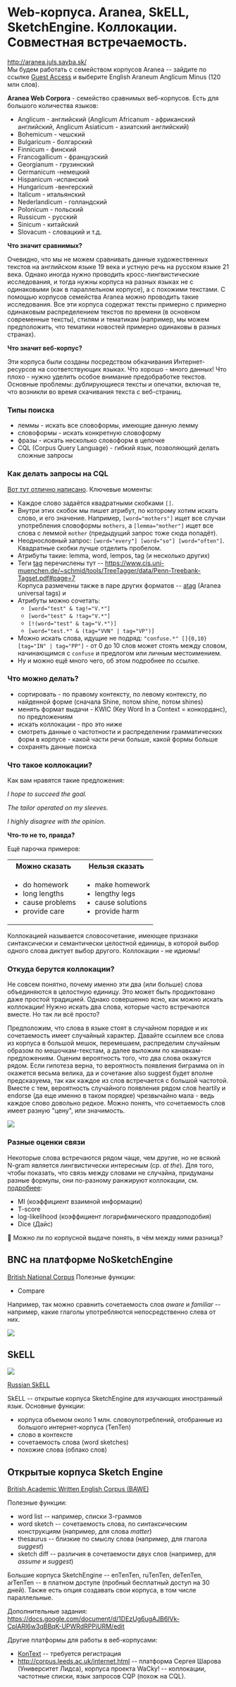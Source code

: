 # Web-корпуса. Aranea, SkELL, SketchEngine. Коллокации. Совместная встречаемость.

<http://aranea.juls.savba.sk/>  
Мы будем работать с семейством корпусов Aranea -- зайдите по ссылке [Guest Access](http://aranea.juls.savba.sk) и выберите English Araneum Anglicum Minus (120 млн слов).  

__Aranea Web Corpora__ - семейство сравнимых веб-корпусов. Есть для большого количества языков:
* Anglicum  - английский (Anglicum Africanum - африканский английский, Anglicum Asiaticum - азиатский английский)
* Bohemicum - чешский
* Bulgaricum - болгарский
* Finnicum - финский
* Francogallicum - французский
* Georgianum - грузинский
* Germanicum -немецкий
* Hispanicum -испанский
* Hungaricum -венгерский 
* Italicum - итальянский
* Nederlandicum - голландский
* Polonicum - польский
* Russicum - русский
* Sinicum - китайский
* Slovacum - словацкий и т.д.

**Что значит сравнимых?**

Очевидно, что мы не можем сравнивать данные художественных текстов на английском языке 19 века и устную речь на русском языке 21 века. Однако иногда нужно проводить кросс-лингвистические исследования, и тогда нужны корпуса на разных языках не с одинаковыми (как в параллельном корпусе), а с похожими текстами. С помощью корпусов семейства Aranea можно проводить такие исследования. Все эти корпуса содержат тексты примерно с примерно одинаковым распределением текстов по времени (в основном современные тексты), стилям и тематикам (например, мы можем предположить, что тематики новостей примерно одинаковы в разных странах).

**Что значит веб-корпус?**

Эти корпуса были созданы посредством обкачивания Интернет-ресурсов на соответствующих языках. Что хорошо - много данных! Что плохо - нужно уделить особое внимание предобработке текстов. Основные проблемы: дублирующиеся тексты и опечатки, включая те, что возникли во время скачивания текста с веб-страниц.

### Типы поиска  

* леммы - искать все словоформы, имеющие данную лемму  
* словоформы - искать конкретную словоформу  
* фразы - искать несколько словоформ в цепочке  
* CQL (Corpus Query Language) - гибкий язык, позволяющий делать сложные запросы  

### Как делать запросы на CQL

[Вот тут отлично написано](https://www.sketchengine.co.uk/documentation/corpus-querying/). Ключевые моменты:
* Каждое слово задаётся квадратными скобками `[]`. 
* Внутри этих скобок мы пишет атрибут, по которому хотим искать слово, и его значение. Например, `[word="mothers"]` ищет все случаи употребления словоформы `mothers`, а `[lemma="mother"]` ищет все слова с леммой `mother` (предыдущий запрос тоже сюда попадёт).
* Неоднословный запрос: `[word="every"] [word="so"] [word="often"]`. Квадратные скобки лучше отделить пробелом.
* Атрибуты такие: lemma, word, lempos, tag (и несколько других)
* Теги [tag](https://www.cis.uni-muenchen.de/~schmid/tools/TreeTagger/data/Penn-Treebank-Tagset.pdf#page=7) перечислены тут -- <https://www.cis.uni-muenchen.de/~schmid/tools/TreeTagger/data/Penn-Treebank-Tagset.pdf#page=7>  
  Корпуса размечены также в паре других форматов -- [atag](http://ucts.uniba.sk/aranea_about/aut.html) (Aranea universal tags) и 
* Атрибуты можно сочетать:
    * `[word="test" & tag!="V.*"]`
    * `[word="test" & !tag="V.*"]`
    * `[!(word="test" & tag="V.*")]`
    * `[word="test.*" & (tag="VVN" | tag="VP")]`
* Можно искать слова, идущие не подряд: `"confuse.*" []{0,10} [tag="IN" | tag="PP"]` - от 0 до 10 слов может стоять между словом, начинающимся с `confuse` и предлогом или личным местоимением.
* Ну и можно ещё много чего, об этом подробнее по ссылке.

### Что можно делать?

* сортировать - по правому контексту, по левому контексту, по найденной форме (сначала Shine, потом shine, потом shines)
* менять формат выдачи - KWIC (Key Word In a Context = конкорданс), по предложениям
* искать коллокации - про это ниже
* смотреть данные о частотности и распределении грамматических форм в корпусе - какой части речи больше, какой формы больше
* сохранять данные поиска  

### Что такое коллокации?

Как вам нравятся такие предложения:

_I hope to succeed the goal._

_The tailor operated on my sleeves._

_I highly disagree with the opinion._

**Что-то не то, правда?**

Ещё парочка примеров:
<table>
<tr><th>Можно сказать</th><th>Нельзя сказать</th></tr>
<tr>
<td>
<ul>
<li>do homework</li>
<li>long lengths</li>
<li>cause problems</li>
<li>provide care</li>
</ul>
</td>
<td>
<ul>
<li>make homework</li>
<li>lengthy legs</li>
<li>cause solutions</li>
<li>provide harm</li>
</ul>
</td>
</tr>
</table>

Коллокацией называется словосочетание, имеющее признаки синтаксически и семантически целостной единицы, в которой выбор одного слова диктует выбор другого. Коллокации - не идиомы!

### Откуда берутся коллокации?

Не совсем понятно, почему именно эти два (или больше) слова объединяются в целостную единицу. Это может быть продиктовано даже простой традицией. Однако совершенно ясно, как можно искать коллокации! Нужно искать два слова, которые часто встречаются вместе. Но так ли всё просто?

Предположим, что слова в языке стоят в случайном порядке и их сочетаемость имеет случайный характер. Давайте ссыплем все слова из корпуса в большой мешок, перемешаем, распределим случайным образом по мешочкам-текстам, а далее выложим по канавкам-предложениям. Оценим вероятность того, что два слова окажутся рядом. Если гипотеза верна, то вероятность появления биграмма on in окажется весьма велика, да и сочетание also suggest будет вполне предсказуема, так как каждое из слов встречается с большой частотой. Вместе с тем, вероятность случайного появления рядом слов heartily и endorse (да еще именно в таком порядке) чрезвычайно мала - ведь каждое слово довольно редкое. Можно понять, что сочетаемость слов имеет разную "цену", или значимость.


<img src="https://4.bp.blogspot.com/-1mTZI2GT-9E/WgRQJv7apXI/AAAAAAAAlSQ/19XPvCDVoXoBFWCo7YgHB6DqIzAOFMQLgCLcBGAs/s1600/100.-collocation-with-go.jpg">

### Разные оценки связи  

Некоторые слова встречаются рядом чаще, чем другие, но не всякий N-gram является лингвистически интересным (ср. _at the_). Для того, чтобы показать, что связь между словами не случайна, придуманы разные формулы, они по-разному ранжируют коллокации, см. [подробнее](http://www.opencorpora.org/wiki/%D0%9A%D0%BE%D0%BB%D0%BB%D0%BE%D0%BA%D0%B0%D1%86%D0%B8%D0%B8):

* MI (коэффициент взаимной информации)
* T-score
* log-likelihood (коэффициент логарифмического правдоподобия)
* Dice (Дайс)

🤔 Можно ли по корпусной выдаче понять, в чём между ними разница?


## BNC на платформе NoSketchEngine

<a href="https://www.english-corpora.org/bnc/">British National Corpus</a>
Полезные функции:  
* Compare  

Например, так можно сравнить сочетаемость слов _aware_ и _familiar_ -- например, какие глаголы употребляются непосредственно слева от них.  

<img src="fig/noSkE-compare.png"/>


## SkELL

<img src="https://raw.githubusercontent.com/pykili/pykili.github.io/master/img/data_webcorpora/skell_word.png"/>

<a href="https://ruskell.sketchengine.co.uk/run.cgi/skell">Russian SkELL</a>

SkELL -- открытые корпуса SketchEngine для изучающих иностранный язык. Основные функции:

* корпуса объемом около 1 млн. словоупотреблений, отобранные из большого интернет-корпуса (TenTen)
* слово в контексте
* сочетаемость слова (word sketches)
* похожие слова (облако слов) 


## Открытые корпуса Sketch Engine 

<a href="https://app.sketchengine.eu/#dashboard?corpname=preloaded%2Fbawe2">British Academic Written English Corpus (BAWE)</a>  

Полезные функции:
* word list -- например, списки 3-граммов  
* word sketch -- сочетаемость слова, по синтаксическим конструкциям (например, для слова _matter_)  
* thesaurus -- близкие по смыслу слова (например, для глагола _suggest_)  
* sketch diff -- различия в сочетаемости двух слов (например, для _assume_ и _suggest_)  

Большие корпуса SketchEngine -- enTenTen, ruTenTen, deTenTen, arTenTen -- в платном доступе (пробный бесплатный доступ на 30 дней). Также есть опция создавать свои корпуса, в том числе параллельные.  


Дополнительные задания: <https://docs.google.com/document/d/1DEzUg6ugAJB6lVk-CplARI6w3qBBqK-UPWRdRPPiURM/edit>

Другие платформы для работы в веб-корпусами:  
* [KonText](https://kontext.korpus.cz/corpora/corplist) -- требуется регистрация   
* <http://corpus.leeds.ac.uk/internet.html> -- платформа Сергея Шарова (Университет Лидса), корпуса проекта WaCky! -- коллокации, частотные списки, язык запросов CQP (похож на CQL).  
